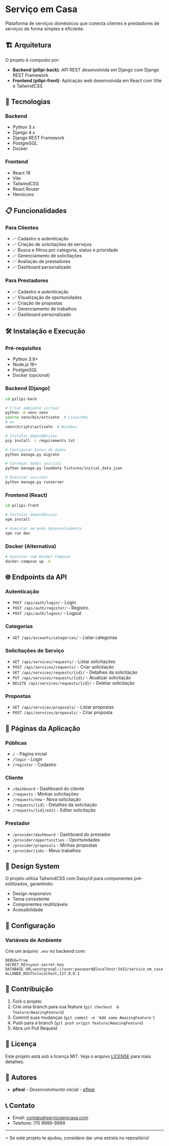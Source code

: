 # Serviço em Casa

Plataforma de serviços domésticos que conecta clientes e prestadores de serviços de forma simples e eficiente.

## 🏗️ Arquitetura

O projeto é composto por:

- **Backend (pilipi-back)**: API REST desenvolvida em Django com Django REST Framework
- **Frontend (pilipi-front)**: Aplicação web desenvolvida em React com Vite e TailwindCSS

## 🚀 Tecnologias

### Backend
- Python 3.x
- Django 4.x
- Django REST Framework
- PostgreSQL
- Docker

### Frontend
- React 18
- Vite
- TailwindCSS
- React Router
- Heroicons

## 📋 Funcionalidades

### Para Clientes
- ✅ Cadastro e autenticação
- ✅ Criação de solicitações de serviços
- ✅ Busca e filtros por categoria, status e prioridade
- ✅ Gerenciamento de solicitações
- ✅ Avaliação de prestadores
- ✅ Dashboard personalizado

### Para Prestadores
- ✅ Cadastro e autenticação
- ✅ Visualização de oportunidades
- ✅ Criação de propostas
- ✅ Gerenciamento de trabalhos
- ✅ Dashboard personalizado

## 🛠️ Instalação e Execução

### Pré-requisitos
- Python 3.8+
- Node.js 16+
- PostgreSQL
- Docker (opcional)

### Backend (Django)

```bash
cd pilipi-back

# Criar ambiente virtual
python -m venv venv
source venv/bin/activate  # Linux/Mac
# ou
venv\Scripts\activate  # Windows

# Instalar dependências
pip install -r requirements.txt

# Configurar banco de dados
python manage.py migrate

# Carregar dados iniciais
python manage.py loaddata fixtures/initial_data.json

# Executar servidor
python manage.py runserver
```

### Frontend (React)

```bash
cd pilipi-front

# Instalar dependências
npm install

# Executar em modo desenvolvimento
npm run dev
```

### Docker (Alternativa)

```bash
# Executar com Docker Compose
docker-compose up -d
```

## 🌐 Endpoints da API

### Autenticação
- `POST /api/auth/login/` - Login
- `POST /api/auth/register/` - Registro
- `POST /api/auth/logout/` - Logout

### Categorias
- `GET /api/accounts/categories/` - Listar categorias

### Solicitações de Serviço
- `GET /api/services/requests/` - Listar solicitações
- `POST /api/services/requests/` - Criar solicitação
- `GET /api/services/requests/{id}/` - Detalhes da solicitação
- `PUT /api/services/requests/{id}/` - Atualizar solicitação
- `DELETE /api/services/requests/{id}/` - Deletar solicitação

### Propostas
- `GET /api/services/proposals/` - Listar propostas
- `POST /api/services/proposals/` - Criar proposta

## 📱 Páginas da Aplicação

### Públicas
- `/` - Página inicial
- `/login` - Login
- `/register` - Cadastro

### Cliente
- `/dashboard` - Dashboard do cliente
- `/requests` - Minhas solicitações
- `/requests/new` - Nova solicitação
- `/requests/{id}` - Detalhes da solicitação
- `/requests/{id}/edit` - Editar solicitação

### Prestador
- `/provider/dashboard` - Dashboard do prestador
- `/provider/opportunities` - Oportunidades
- `/provider/proposals` - Minhas propostas
- `/provider/jobs` - Meus trabalhos

## 🎨 Design System

O projeto utiliza TailwindCSS com DaisyUI para componentes pré-estilizados, garantindo:
- Design responsivo
- Tema consistente
- Componentes reutilizáveis
- Acessibilidade

## 🔧 Configuração

### Variáveis de Ambiente

Crie um arquivo `.env` no backend com:

```env
DEBUG=True
SECRET_KEY=your-secret-key
DATABASE_URL=postgresql://user:password@localhost:5432/servico_em_casa
ALLOWED_HOSTS=localhost,127.0.0.1
```

## 🤝 Contribuição

1. Fork o projeto
2. Crie uma branch para sua feature (`git checkout -b feature/AmazingFeature`)
3. Commit suas mudanças (`git commit -m 'Add some AmazingFeature'`)
4. Push para a branch (`git push origin feature/AmazingFeature`)
5. Abra um Pull Request

## 📄 Licença

Este projeto está sob a licença MIT. Veja o arquivo [LICENSE](LICENSE) para mais detalhes.

## 👥 Autores

- **pfleal** - *Desenvolvimento inicial* - [pfleal](https://github.com/pfleal)

## 📞 Contato

- Email: contato@servicoemcasa.com
- Telefone: (11) 9999-9999

---

⭐ Se este projeto te ajudou, considere dar uma estrela no repositório!